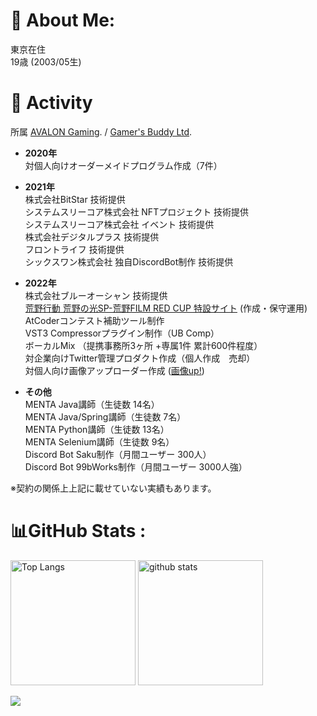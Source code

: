 <!-- ![](./profile-3d-contrib/profile-season.svg) -->

# 💫 About Me:

東京在住  
19歳 (2003/05生)

# 👏 Activity

所属 [AVALON Gaming](https://twitter.com/jpn_avalon). / [Gamer's Buddy Ltd](https://www.gamers-buddy.com).  

- **2020年**  
対個人向けオーダーメイドプログラム作成（7件）  

- **2021年**  
株式会社BitStar 技術提供  
システムスリーコア株式会社 NFTプロジェクト 技術提供  
システムスリーコア株式会社 イベント 技術提供  
株式会社デジタルプラス 技術提供  
フロントライフ 技術提供  
シックスワン株式会社 独自DiscordBot制作 技術提供  

- **2022年**  
株式会社ブルーオーシャン 技術提供  
[荒野行動 荒野の光SP-荒野FILM RED CUP 特設サイト](https://twitter.com/GAME_KNIVES_OUT/status/1545245788212563968?s=20&t=oh_Bso226xUOikVWpuLvQw) (作成・保守運用)  
AtCoderコンテスト補助ツール制作  
VST3 Compressorプラグイン制作（UB Comp）  
ボーカルMix （提携事務所3ヶ所 +専属1件 累計600件程度）  
対企業向けTwitter管理プロダクト作成（個人作成　売却）  
対個人向け画像アップローダー作成 ([画像up!](https://gazoup.pw))  

- **その他**  
MENTA Java講師（生徒数 14名）  
MENTA Java/Spring講師（生徒数 7名）  
MENTA Python講師（生徒数 13名）  
MENTA Selenium講師（生徒数 9名）  
Discord Bot Saku制作（月間ユーザー 300人）  
Discord Bot 99bWorks制作（月間ユーザー 3000人強）  

※契約の関係上上記に載せていない実績もあります。  

# 📊GitHub Stats :
<p align="left"> 
  <img alt="Top Langs" height="200px" src="https://github-readme-stats.vercel.app/api/top-langs/?username=xrozl&layout=compact&show_icons=true&theme=onedark&langs_count=10" />
  <img alt="github stats" height="200px" src="https://github-readme-stats.vercel.app/api?username=xrozl&theme=onedark&show_icons=ture" />
</p>

![](https://github-profile-trophy.vercel.app/?username=xrozl&theme=onedark&column=8)
